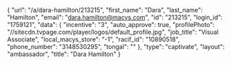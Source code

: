 {
    "url": "\/a\/dara-hamilton\/213215",
    "first_name": "Dara",
    "last_name": "Hamilton",
    "email": "dara.hamilton@macys.com",
    "id": "213215",
    "login_id": "1759121",
    "data": {
        "incentive": "3",
        "auto_approve": true,
        "profilePhoto": "\/\/sitecdn.tvpage.com\/player\/logos\/default_profile.jpg",
        "job_title": "Visual Associate",
        "local_macys_store": "-1",
        "racif_id": "10890518",
        "phone_number": "3148530295",
        "tongal": ""
    },
    "type": "captivate",
    "layout": "ambassador",
    "title": "Dara Hamilton"
}